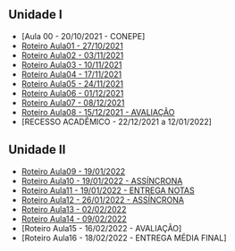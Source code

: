 ## Unidade I
- [Aula 00 - 20/10/2021 - CONEPE]
- [Roteiro Aula01 - 27/10/2021](aula01.md)
- [Roteiro Aula02 - 03/11/2021](aula02.md)
- [Roteiro Aula03 - 10/11/2021](aula03.md)
- [Roteiro Aula04 - 17/11/2021](aula04.md)
- [Roteiro Aula05 - 24/11/2021](aula05.md)
- [Roteiro Aula06 - 01/12/2021](aula06.md)
- [Roteiro Aula07 - 08/12/2021](aula07.md)
- [Roteiro Aula08 - 15/12/2021 - AVALIAÇÃO](aula08.md)
- [RECESSO ACADÊMICO - 22/12/2021 a 12/01/2022]
## Unidade II
- [Roteiro Aula09 - 19/01/2022](aula09.md)
- [Roteiro Aula10 - 19/01/2022 - ASSÍNCRONA](aula10.md)
- [Roteiro Aula11 - 19/01/2022 - ENTREGA NOTAS](aula11.md)
- [Roteiro Aula12 - 26/01/2022 - ASSÍNCRONA](aula12.md)
- [Roteiro Aula13 - 02/02/2022](aula13.md)
- [Roteiro Aula14 - 09/02/2022](aula14.md)
- [Roteiro Aula15 - 16/02/2022 - AVALIAÇÃO]
- [Roteiro Aula16 - 18/02/2022 - ENTREGA MÉDIA FINAL]
